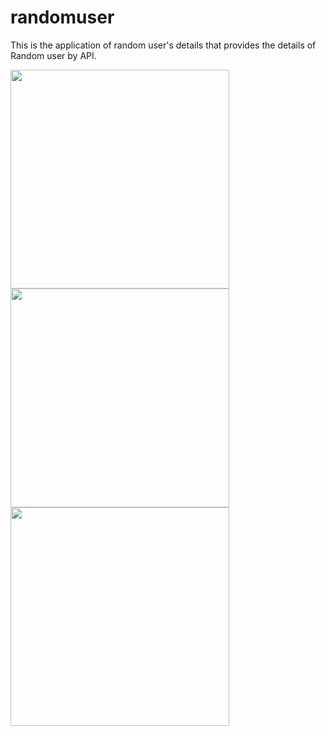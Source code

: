 # randomuser

This is the application of random user's details that provides the details of Random user by API.

<img src="https://github.com/AnjaliPurohit2811/random/assets/143180602/7934e0b4-b60e-4b25-92c3-8eae26aa53da" height=350  >
<img src="https://github.com/AnjaliPurohit2811/random/assets/143180602/28a9b7ce-1edd-4e4a-9574-200bc73bc225" height=350 >
<img src="https://github.com/AnjaliPurohit2811/random/assets/143180602/5c8afafc-4f99-4638-a882-de9f982bcf19" height=350 >





